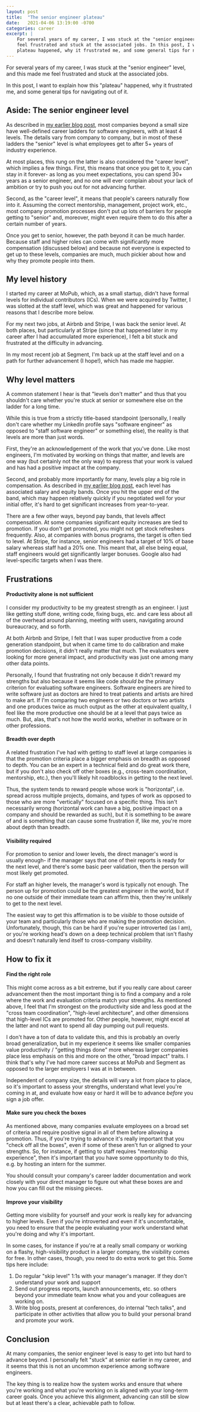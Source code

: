 ```yaml
---
layout: post
title:  "The senior engineer plateau"
date:   2021-04-06 13:19:00 -0700
categories: career
excerpt: |
    For several years of my career, I was stuck at the "senior engineer" level, and this made me
    feel frustrated and stuck at the associated jobs. In this post, I want to explain how this
    plateau happened, why it frustrated me, and some general tips for navigating out of it.
---
```


For several years of my career, I was stuck at the "senior engineer" level, and this made me
feel frustrated and stuck at the associated jobs.

In this post, I want to explain how this "plateau" happened, why it frustrated me, and
some general tips for navigating out of it.

## Aside: The senior engineer level

As described in [my earlier blog post](/blog/stop-hiding-levels), most
companies beyond a small size have well-defined career ladders for software engineers, with at
least 4 levels. The details vary from company to company, but in most of these ladders the
"senior" level is what employees get to after 5+ years of industry experience.

At most places, this rung on the latter is also considered the "career level", which implies a few
things. First, this means that once you get to it, you can stay in it forever- as long as you meet
expectations, you can spend 30+ years as a senior engineer, and no one will ever complain about
your lack of ambition or try to push you out for not advancing further.

Second, as the "career level", it means that people's careers naturally flow into it. Assuming
the correct mentorship, management, project work, etc., most company promotion processes don't
put up lots of barriers for people getting to "senior" and, moreover, might even require them to do
this after a certain number of years.

Once you get to senior, however, the path beyond it can be much harder. Because staff and higher
roles can come with significantly more compensation (discussed below) and because not everyone
is expected to get up to these levels, companies are much, much pickier about how and why they
promote people into them.

## My level history

I started my career at MoPub, which, as a small startup, didn't have formal levels for
individual contributors (ICs). When we were acquired by Twitter, I was slotted at the staff
level, which was great and happened for various reasons that I describe more below.

For my next two jobs, at Airbnb and Stripe, I was back the senior level. At both places, but
particularly at Stripe (since that happened later in my career after I had accumulated more
experience), I felt a bit stuck and frustrated at the difficulty in advancing.

In my most recent job at Segment, I'm back up at the staff level and on a path for further
advancement (I hope!), which has made me happier.

## Why level matters

A common statement I hear is that "levels don't matter" and thus that you shouldn't care whether
you're stuck at senior or somewhere else on the ladder for a long time.

While this is true from a strictly title-based standpoint (personally, I really don't care whether
my LinkedIn profile says "software engineer" as opposed to "staff software engineer" or something
else), the reality is that levels are more than just words.

First, they're an acknowledgement of the work that you've done. Like most engineers,
I'm motivated by working on things that matter, and levels are one way (but certainly not the only
way) to express that your work is valued and has had a positive impact at the company.

Second, and probably more importantly for many, levels play a big role in compensation. As
described in [my earlier blog post](/blog/stop-hiding-levels), each level has associated salary and
equity bands. Once you hit the upper end of the band, which may happen relatively quickly if you
negotiated well for your initial offer, it's hard to get significant increases from year-to-year.

There are a few other ways, beyond pay bands, that levels affect compensation. At some companies
significant equity increases are tied to promotion. If you don't get promoted, you might not get
stock refreshers frequently. Also, at companies with bonus programs, the target is often tied
to level. At Stripe, for instance, senior engineers had a target of 10% of base salary
whereas staff had a 20% one. This meant that, all else being equal, staff engineers would get
significantly larger bonuses. Google also had level-specific targets when I was there.

## Frustrations

#### Productivity alone is not sufficient

I consider my productivity to be my greatest strength as an engineer. I just like getting stuff
done, writing code, fixing bugs, etc. and care less about all of the overhead around planning,
meeting with users, navigating around bureaucracy, and so forth.

At both Airbnb and Stripe, I felt that I was super productive from a code generation standpoint,
but when it came time to do calibration and make promotion decisions, it didn't really matter
that much. The evaluators were looking for more general impact, and productivity was just one
among many other data points.

Personally, I found that frustrating not only because it didn't reward my strengths but also
because it seems like code *should be* the primary criterion for evaluating software engineers.
Software engineers are hired to write software just as doctors are hired to treat patients and
artists are hired to make art. If I'm comparing two engineers or two doctors or two artists and one
produces twice as much output as the other at equivalent quality, I feel like the more productive
one should be at a level that pays twice as much. But, alas, that's not how the world works,
whether in software or in other professions.

#### Breadth over depth

A related frustration I've had with getting to staff level at large companies is that the
promotion criteria place a bigger emphasis on breadth as opposed to depth. You can be an expert
in a technical field and do great work there, but if you don't also check off other boxes
(e.g., cross-team coordination, mentorship, etc.), then you'll likely hit roadblocks in getting
to the next level.

Thus, the system tends to reward people whose work is "horizontal", i.e. spread across multiple
projects, domains, and types of work as opposed to those who are more "vertically" focused
on a specific thing. This isn't necessarily wrong (horizontal work can have a big, positive impact
on a company and should be rewarded as such), but it is something to be aware of and is something
that can cause some frustration if, like me, you're more about depth than breadth.

#### Visibility required

For promotion to senior and lower levels, the direct manager's word is usually enough- if the
manager says that one of their reports is ready for the next level, and there's some basic peer
validation, then the person will most likely get promoted.

For staff an higher levels, the manager's word is typically not enough. The person up for promotion
could be the greatest engineer in the world, but if no one outside of their immediate team can
affirm this, then they're unlikely to get to the next level.

The easiest way to get this affirmation is to be *visible* to those outside of your team and
particularly those who are making the promotion decision. Unfortunately, though, this can be
hard if you're super introverted (as I am), or you're working head's down on a deep technical
problem that isn't flashy and doesn't naturally lend itself to cross-company visibility.

## How to fix it

#### Find the right role

This might come across as a bit extreme, but if you really care about career advancement then
the most important thing is to find a company and a role where the work and evaluation criteria
match your strengths. As mentioned above, I feel that I'm strongest on the productivity side
and less good at the "cross team coordination", "high-level architecture", and other dimensions
that high-level ICs are promoted for. Other people, however, might excel at the latter and not want
to spend all day pumping out pull requests.

I don't have a ton of data to validate this, and this is probably an overly broad generalization,
but in my experience it seems like smaller companies value productivity / "getting things done" more
whereas larger companies place less emphasis on this and more on the other, "broad impact"
traits. I think that's why I've had more career success at MoPub and Segment as opposed to
the larger employers I was at in between.

Independent of company size, the details will vary a lot from place to place, so it's important
to assess your strengths, understand what level you're coming in at, and evaluate how easy or
hard it will be to advance *before* you sign a job offer.

#### Make sure you check the boxes

As mentioned above, many companies evaluate employees on a broad set of criteria and require
positive signal in all of them before allowing a promotion. Thus, if you're trying to advance
it's really important that you "check off all the boxes", even if some of these aren't fun or
aligned to your strengths. So, for instance, if getting to staff requires "mentorship experience",
then it's important that you have some opportunity to do this, e.g. by hosting an intern for the
summer.

You should consult your company's career ladder documentation and work closely with your direct
manager to figure out what these boxes are and how you can fill out the missing pieces.

#### Improve your visibility

Getting more visibility for yourself and your work is really key for advancing to higher
levels. Even if you're introverted and even if it's uncomfortable, you need to ensure that
the people evaluating your work understand what you're doing and why it's important.

In some cases, for instance if you're at a really small company or working on a flashy,
high-visibility product in a larger company, the visibility comes for free. In other cases,
though, you need to do extra work to get this. Some tips here include:

1. Do regular "skip level" 1:1s with your manager's manager. If they don't understand your work
  and support
2. Send out progress reports, launch announcements, etc. so others beyond your immediate team
  know what you and your colleagues are working on.
3. Write blog posts, present at conferences, do internal "tech talks", and participate in other
  activities that allow you to build your personal brand and promote your work.

## Conclusion

At many companies, the senior engineer level is easy to get into but hard to advance beyond.
I personally felt "stuck" at senior earlier in my career, and it seems that this is not
an uncommon experience among software engineers.

The key thing is to realize how the system works and ensure that where you're working and what
you're working on is aligned with your long-term career goals. Once you achieve this alignment,
advancing can still be slow but at least there's a clear, achievable path to follow.